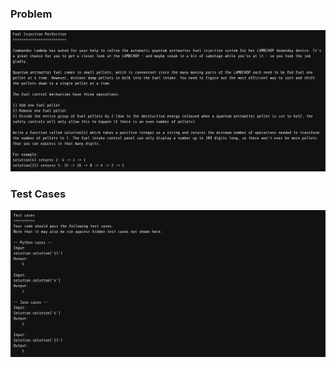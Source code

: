 ### Problem
![](https://github.com/manan9299/google-foobar/blob/master/images/L3_FuelInjectionPerfection_1.png)

### Test Cases
![](https://github.com/manan9299/google-foobar/blob/master/images/L3_FuelInjectionPerfection_2.png)

